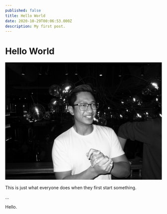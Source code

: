 ```yaml
---
published: false
title: Hello World
date: 2020-10-29T00:06:53.000Z
description: My first post.
---
```

# Hello World

![](50298829558_04e4560555_o.jpg "In the before times, we used to be able to see other people.")

This is just what everyone does when they first start something.

...

Hello.